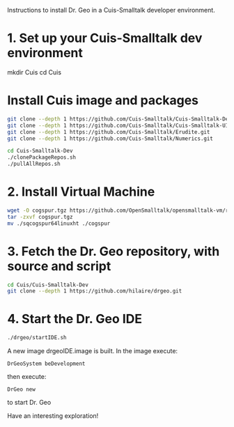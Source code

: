 Instructions to install Dr. Geo in a Cuis-Smalltalk developer environment.

# 1. Set up your Cuis-Smalltalk dev environment

mkdir Cuis
cd Cuis
# Install Cuis image and packages
```bash
git clone --depth 1 https://github.com/Cuis-Smalltalk/Cuis-Smalltalk-Dev.git
git clone --depth 1 https://github.com/Cuis-Smalltalk/Cuis-Smalltalk-UI.git
git clone --depth 1 https://github.com/Cuis-Smalltalk/Erudite.git
git clone --depth 1 https://github.com/Cuis-Smalltalk/Numerics.git

cd Cuis-Smalltalk-Dev
./clonePackageRepos.sh
./pullAllRepos.sh
```

# 2. Install Virtual Machine

```bash
wget -O cogspur.tgz https://github.com/OpenSmalltalk/opensmalltalk-vm/releases/latest/download/squeak.cog.spur_linux64x64.tar.gz
tar -zxvf cogspur.tgz
mv ./sqcogspur64linuxht ./cogspur
```

# 3. Fetch the Dr. Geo repository, with source and script

```bash
cd Cuis/Cuis-Smalltalk-Dev
git clone --depth 1 https://github.com/hilaire/drgeo.git
```

# 4. Start the Dr. Geo IDE

```bash
./drgeo/startIDE.sh
```

A new image drgeoIDE.image is built. In the image execute:

```smalltalk
DrGeoSystem beDevelopment
```

then execute:

```smalltalk
DrGeo new
```

to start Dr. Geo

Have an interesting exploration!
